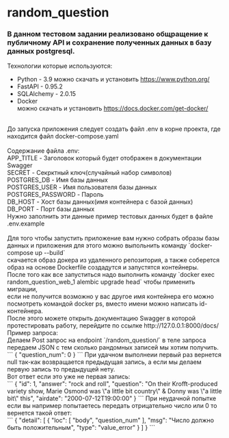 # random_question
### В данном теcтовом задании реализовано общращение к публичному API и сохранение полученных данных в базу данных postgresql.<br>
Технологии которые используются:<br>
- Python - 3.9 можно скачать и установить https://www.python.org/
- FastAPI - 0.95.2
- SQLAlchemy - 2.0.15
- Docker<br> можно скачать и установить https://docs.docker.com/get-docker/
<br>
До запуска приложения следует создать файл .env в корне проекта, где находится файл docker-compose.yaml<br>
<br>
Содержание файла .env:<br>
APP_TITLE - Заголовок который будет отображен в документации Swagger<br>
SECRET - Секрктный ключ(случайный набор символов)<br>
POSTGRES_DB - Имя базы данных<br>
POSTGRES_USER - Имя пользователя базы данных<br>
POSTGRES_PASSWORD - Пароль<br>
DB_HOST - Хост базы данных(имя контейнера с базой данных)<br>
DB_PORT - Порт базы данных<br>
Нужно заполнить эти данные пример тестовых данных будет в файле .env.example<br>
<br>
Для того чтобы запустить приложение вам нужно собрать образы базы данных и приложения для этого можно выпольнить команду `docker-compose up --build`<br>
скачается образ докера из удаленного репозитория, а также соберется образ на основе Dockerfile создадутся и запустятся контейнеры.<br>
После того как все запуститься надо выполнить команду `docker exec random_question_web_1 alembic upgrade head` чтобы применить миграции,<br>
если не получится возможно у вас другое имя контейнера его можно посмотреть командой docker ps, вместо имени можно написать id-контейнера.<br>
После этого можете открыть документацию Swagger в которой протестировать работу, перейдите по ссылке http://127.0.0.1:8000/docs/ <br>
Пример запроса:<br>
Делаем Post запрос на endpoint `/random_question/` в теле запроса передаем JSON с тем сколько рандомных записей мы хотим получить.<br>
```
{
  "question_num": 0
}
```
При удачном выполнеии первый раз вернется null так-как возвращается предыдущая запись, а если мы делаем первую запись то предыдущей нету.<br>
Вот ответ если это уже не первая запись:<br>
```
{
  "id": 1,
  "answer": "rock and roll",
  "question": "On their Krofft-produced variety show, Marie Osmond was \"a little bit country\" & Donny was \"a little bit\" this",
  "airdate": "2000-07-12T19:00:00"
}
```
При неудачной попытке если вы например попытаетесь передать отрицательно число или 0 то вернется такой ответ:<br>
```
{
  "detail": [
    {
      "loc": [
        "body",
        "question_num"
      ],
      "msg": "Число должно быть положительным",
      "type": "value_error"
    }
  ]
}
```
